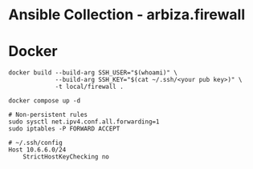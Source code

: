 # Ansible Collection - arbiza.firewall

# Docker

```
docker build --build-arg SSH_USER="$(whoami)" \
             --build-arg SSH_KEY="$(cat ~/.ssh/<your pub key>)" \
             -t local/firewall .
```

```
docker compose up -d
```

```
# Non-persistent rules
sudo sysctl net.ipv4.conf.all.forwarding=1
sudo iptables -P FORWARD ACCEPT
```

```
# ~/.ssh/config
Host 10.6.6.0/24
    StrictHostKeyChecking no
```

